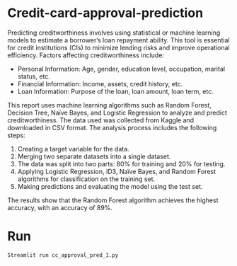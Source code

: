 # Credit-card-approval-prediction
Predicting creditworthiness involves using statistical or machine learning models to estimate a borrower’s loan repayment ability. This tool is essential for credit institutions (CIs) to minimize lending risks and improve operational efficiency.
Factors affecting creditworthiness include:
* Personal Information: Age, gender, education level, occupation, marital status, etc.
* Financial Information: Income, assets, credit history, etc.
* Loan Information: Purpose of the loan, loan amount, loan term, etc.

This report uses machine learning algorithms such as Random Forest, Decision Tree, Naïve Bayes, and Logistic Regression to analyze and predict creditworthiness. The data used was collected from Kaggle and downloaded in CSV format. The analysis process includes the following steps:
1. Creating a target variable for the data.
2. Merging two separate datasets into a single dataset.
3. The data was split into two parts: 80% for training and 20% for testing.
4. Applying Logistic Regression, ID3, Naïve Bayes, and Random Forest algorithms for classification on the training set.
6. Making predictions and evaluating the model using the test set.

The results show that the Random Forest algorithm achieves the highest accuracy, with an accuracy of 89%.

# Run
```plaintext
Streamlit run cc_approval_pred_1.py


